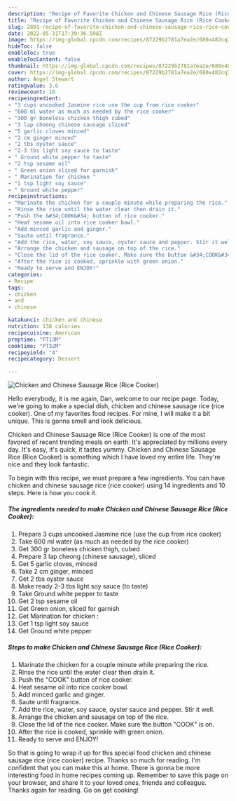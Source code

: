 ```yaml
---
description: "Recipe of Favorite Chicken and Chinese Sausage Rice (Rice Cooker)"
title: "Recipe of Favorite Chicken and Chinese Sausage Rice (Rice Cooker)"
slug: 2891-recipe-of-favorite-chicken-and-chinese-sausage-rice-rice-cooker
date: 2022-05-31T17:39:36.598Z
image: https://img-global.cpcdn.com/recipes/87229b2781a7ea2e/680x482cq70/chicken-and-chinese-sausage-rice-rice-cooker-recipe-main-photo.jpg
hideToc: false
enableToc: true
enableTocContent: false
thumbnail: https://img-global.cpcdn.com/recipes/87229b2781a7ea2e/680x482cq70/chicken-and-chinese-sausage-rice-rice-cooker-recipe-main-photo.jpg
cover: https://img-global.cpcdn.com/recipes/87229b2781a7ea2e/680x482cq70/chicken-and-chinese-sausage-rice-rice-cooker-recipe-main-photo.jpg
author: Angel Stewart
ratingvalue: 3.6
reviewcount: 18
recipeingredient:
- "3 cups uncooked Jasmine rice use the cup from rice cooker"
- "600 ml water as much as needed by the rice cooker"
- "300 gr boneless chicken thigh cubed"
- "3 lap cheong chinese sausage sliced"
- "5 garlic cloves minced"
- "2 cm ginger minced"
- "2 tbs oyster sauce"
- "2-3 tbs light soy sauce to taste"
- " Ground white pepper to taste"
- "2 tsp sesame oil"
- " Green onion sliced for garnish"
- " Marination for chicken "
- "1 tsp light soy sauce"
- " Ground white pepper"
recipeinstructions:
- "Marinate the chicken for a couple minute while preparing the rice."
- "Rinse the rice until the water clear then drain it."
- "Push the &#34;COOK&#34; button of rice cooker."
- "Heat sesame oil into rice cooker bowl."
- "Add minced garlic and ginger."
- "Saute until fragrance."
- "Add the rice, water, soy sauce, oyster sauce and pepper. Stir it well."
- "Arrange the chicken and sausage on top of the rice."
- "Close the lid of the rice cooker. Make sure the button &#34;COOK&#34; is on."
- "After the rice is cooked, sprinkle with green onion."
- "Ready to serve and ENJOY!"
categories:
- Recipe
tags:
- chicken
- and
- chinese

katakunci: chicken and chinese 
nutrition: 138 calories
recipecuisine: American
preptime: "PT13M"
cooktime: "PT32M"
recipeyield: "4"
recipecategory: Dessert

---
```



![Chicken and Chinese Sausage Rice (Rice Cooker)](https://img-global.cpcdn.com/recipes/87229b2781a7ea2e/680x482cq70/chicken-and-chinese-sausage-rice-rice-cooker-recipe-main-photo.jpg)

Hello everybody, it is me again, Dan, welcome to our recipe page. Today, we're going to make a special dish, chicken and chinese sausage rice (rice cooker). One of my favorites food recipes. For mine, I will make it a bit unique. This is gonna smell and look delicious.

Chicken and Chinese Sausage Rice (Rice Cooker) is one of the most favored of recent trending meals on earth. It's appreciated by millions every day. It's easy, it's quick, it tastes yummy. Chicken and Chinese Sausage Rice (Rice Cooker) is something which I have loved my entire life. They're nice and they look fantastic.




To begin with this recipe, we must prepare a few ingredients. You can have chicken and chinese sausage rice (rice cooker) using 14 ingredients and 10 steps. Here is how you cook it.

<!--inarticleads1-->

##### The ingredients needed to make Chicken and Chinese Sausage Rice (Rice Cooker):

1. Prepare 3 cups uncooked Jasmine rice (use the cup from rice cooker)
1. Take 600 ml water (as much as needed by the rice cooker)
1. Get 300 gr boneless chicken thigh, cubed
1. Prepare 3 lap cheong (chinese sausage), sliced
1. Get 5 garlic cloves, minced
1. Take 2 cm ginger, minced
1. Get 2 tbs oyster sauce
1. Make ready 2-3 tbs light soy sauce (to taste)
1. Take  Ground white pepper to taste
1. Get 2 tsp sesame oil
1. Get  Green onion, sliced for garnish
1. Get  Marination for chicken :
1. Get 1 tsp light soy sauce
1. Get  Ground white pepper




<!--inarticleads2-->

##### Steps to make Chicken and Chinese Sausage Rice (Rice Cooker):

1. Marinate the chicken for a couple minute while preparing the rice.
1. Rinse the rice until the water clear then drain it.
1. Push the &#34;COOK&#34; button of rice cooker.
1. Heat sesame oil into rice cooker bowl.
1. Add minced garlic and ginger.
1. Saute until fragrance.
1. Add the rice, water, soy sauce, oyster sauce and pepper. Stir it well.
1. Arrange the chicken and sausage on top of the rice.
1. Close the lid of the rice cooker. Make sure the button &#34;COOK&#34; is on.
1. After the rice is cooked, sprinkle with green onion.
1. Ready to serve and ENJOY!



So that is going to wrap it up for this special food chicken and chinese sausage rice (rice cooker) recipe. Thanks so much for reading. I'm confident that you can make this at home. There is gonna be more interesting food in home recipes coming up. Remember to save this page on your browser, and share it to your loved ones, friends and colleague. Thanks again for reading. Go on get cooking!

